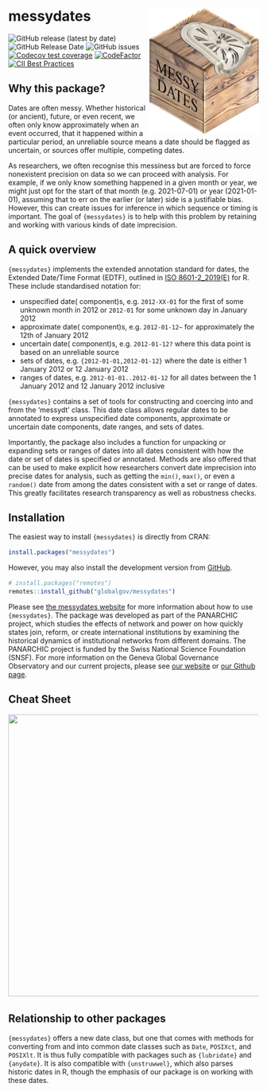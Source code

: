 
# messydates <img src="man/figures/messydates_hexlogo.png" align="right" width="220"/>

<!-- README.md is generated from README.Rmd. Please edit that file -->
<!-- badges: start -->

![GitHub release (latest by
date)](https://img.shields.io/github/v/release/globalgov/messydates)
![GitHub Release
Date](https://img.shields.io/github/release-date/globalgov/messydates)
![GitHub
issues](https://img.shields.io/github/issues-raw/globalgov/messydates)
[![Codecov test
coverage](https://codecov.io/gh/globalgov/messydates/branch/main/graph/badge.svg)](https://codecov.io/gh/globalgov/qCreate?branch=main)
[![CodeFactor](https://www.codefactor.io/repository/github/globalgov/messydates/badge)](https://www.codefactor.io/repository/github/globalgov/messydates)
[![CII Best
Practices](https://bestpractices.coreinfrastructure.org/projects/5061/badge)](https://bestpractices.coreinfrastructure.org/projects/5061)
<!-- badges: end -->

## Why this package?

Dates are often messy. Whether historical (or ancient), future, or even
recent, we often only know approximately when an event occurred, that it
happened within a particular period, an unreliable source means a date
should be flagged as uncertain, or sources offer multiple, competing
dates.

As researchers, we often recognise this messiness but are forced to
force nonexistent precision on data so we can proceed with analysis. For
example, if we only know something happened in a given month or year, we
might just opt for the start of that month (e.g. 2021-07-01) or year
(2021-01-01), assuming that to err on the earlier (or later) side is a
justifiable bias. However, this can create issues for inference in which
sequence or timing is important. The goal of `{messydates}` is to help
with this problem by retaining and working with various kinds of date
imprecision.

## A quick overview

`{messydates}` implements the extended annotation standard for dates,
the Extended Date/Time Format (EDTF), outlined in [ISO
8601-2\_2019(E)](https://www.iso.org/standard/70908.html) for R. These
include standardised notation for:

-   unspecified date( component)s, e.g. `2012-XX-01` for the first of
    some unknown month in 2012 or `2012-01` for some unknown day in
    January 2012
-   approximate date( component)s, e.g. `2012-01-12~` for approximately
    the 12th of January 2012
-   uncertain date( component)s, e.g. `2012-01-12?` where this data
    point is based on an unreliable source
-   sets of dates, e.g. `{2012-01-01,2012-01-12}` where the date is
    either 1 January 2012 or 12 January 2012
-   ranges of dates, e.g. `2012-01-01..2012-01-12` for all dates between
    the 1 January 2012 and 12 January 2012 inclusive

`{messydates}` contains a set of tools for constructing and coercing
into and from the ‘messydt’ class. This date class allows regular dates
to be annotated to express unspecified date components, approximate or
uncertain date components, date ranges, and sets of dates.

Importantly, the package also includes a function for unpacking or
expanding sets or ranges of dates into all dates consistent with how the
date or set of dates is specified or annotated. Methods are also offered
that can be used to make explicit how researchers convert date
imprecision into precise dates for analysis, such as getting the
`min()`, `max()`, or even a `random()` date from among the dates
consistent with a set or range of dates. This greatly facilitates
research transparency as well as robustness checks.

## Installation

The easiest way to install `{messydates}` is directly from CRAN:

``` r
install.packages("messydates")
```

However, you may also install the development version from
[GitHub](https://github.com/).

``` r
# install.packages("remotes")
remotes::install_github("globalgov/messydates")
```

Please see [the messydates
website](https://globalgov.github.io/messydates/) for more information
about how to use `{messydates}`. The package was developed as part of
the PANARCHIC project, which studies the effects of network and power on
how quickly states join, reform, or create international institutions by
examining the historical dynamics of institutional networks from
different domains. The PANARCHIC project is funded by the Swiss National
Science Foundation (SNSF). For more information on the Geneva Global
Governance Observatory and our current projects, please see [our
website](https://panarchic.ch) or [our Github
page](https://github.com/globalgov).

## Cheat Sheet

<a href="https://github.com/globalgov/messydates/blob/develop/man/figures/cheatsheet.pdf"><img src="https://raw.githubusercontent.com/globalgov/messydates/develop/man/figures/cheatsheet.png" width="787" height="567"/></a>

## Relationship to other packages

`{messydates}` offers a new date class, but one that comes with methods
for converting from and into common date classes such as `Date`,
`POSIXct`, and `POSIXlt`. It is thus fully compatible with packages such
as `{lubridate}` and `{anydate}`. It is also compatible with
`{unstruwwel}`, which also parses historic dates in R, though the
emphasis of our package is on working with these dates.
